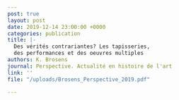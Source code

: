 ```yaml
---
post: true
layout: post
date: 2019-12-14 23:00:00 +0000
categories: publication
title: |-
  Des vérités contrariantes? Les tapisseries,
  des performances et des oeuvres multiples
authors: K. Brosens
journal: Perspective. Actualité en histoire de l'art
link: ''
file: "/uploads/Brosens_Perspective_2019.pdf"

---
```


